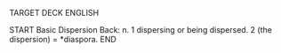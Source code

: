 TARGET DECK
ENGLISH

START
Basic
Dispersion
Back: n. 1 dispersing or being dispersed. 2 (the dispersion) = *diaspora.
END
